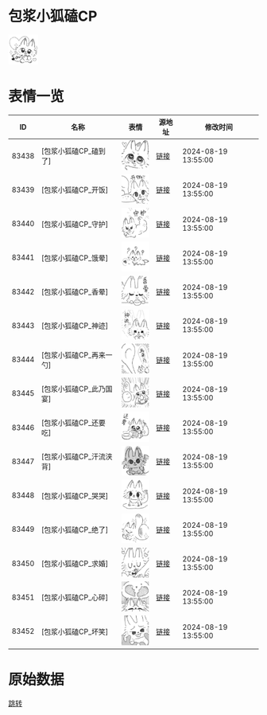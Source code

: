 # 包浆小狐磕CP

<img src="./cover.png" height="60" alt="cover" />

# 表情一览

|ID|名称|表情|源地址|修改时间|
|----|----|----|----|----|
|83438|[包浆小狐磕CP_磕到了]|<img src="./pic/083438_%5B包浆小狐磕CP_磕到了%5D.png" height="60" alt="磕到了"/>|[链接](https://i0.hdslb.com/bfs/garb/bf96509d826b0bff83e67084872703f22d149837.png)|2024-08-19 13:55:00|
|83439|[包浆小狐磕CP_开饭]|<img src="./pic/083439_%5B包浆小狐磕CP_开饭%5D.png" height="60" alt="开饭"/>|[链接](https://i0.hdslb.com/bfs/garb/7d5fa0a8ba1a53624d3dae28d8c47fbd54eec75e.png)|2024-08-19 13:55:00|
|83440|[包浆小狐磕CP_守护]|<img src="./pic/083440_%5B包浆小狐磕CP_守护%5D.png" height="60" alt="守护"/>|[链接](https://i0.hdslb.com/bfs/garb/d3b7514b5e51f4c41cf04b768cdf76bbd5f4f4bf.png)|2024-08-19 13:55:00|
|83441|[包浆小狐磕CP_饿晕]|<img src="./pic/083441_%5B包浆小狐磕CP_饿晕%5D.png" height="60" alt="饿晕"/>|[链接](https://i0.hdslb.com/bfs/garb/eb227ea5d411902ba8a562f39b69cecf5394c230.png)|2024-08-19 13:55:00|
|83442|[包浆小狐磕CP_香晕]|<img src="./pic/083442_%5B包浆小狐磕CP_香晕%5D.png" height="60" alt="香晕"/>|[链接](https://i0.hdslb.com/bfs/garb/e4eb03e8842fa048950ea252c62f0db1c532680b.png)|2024-08-19 13:55:00|
|83443|[包浆小狐磕CP_神迹]|<img src="./pic/083443_%5B包浆小狐磕CP_神迹%5D.png" height="60" alt="神迹"/>|[链接](https://i0.hdslb.com/bfs/garb/7c515f5793b6f1351482104e9fbce51e38e9cc4b.png)|2024-08-19 13:55:00|
|83444|[包浆小狐磕CP_再来一勺]|<img src="./pic/083444_%5B包浆小狐磕CP_再来一勺%5D.png" height="60" alt="再来一勺"/>|[链接](https://i0.hdslb.com/bfs/garb/21ddd644303ea356d91cc28fc4bcedfec4e2c5d7.png)|2024-08-19 13:55:00|
|83445|[包浆小狐磕CP_此乃国宴]|<img src="./pic/083445_%5B包浆小狐磕CP_此乃国宴%5D.png" height="60" alt="此乃国宴"/>|[链接](https://i0.hdslb.com/bfs/garb/ada4576d357181b5291de94fa97761f752132977.png)|2024-08-19 13:55:00|
|83446|[包浆小狐磕CP_还要吃]|<img src="./pic/083446_%5B包浆小狐磕CP_还要吃%5D.png" height="60" alt="还要吃"/>|[链接](https://i0.hdslb.com/bfs/garb/d9e01f2d97ae919403bfc10e626007b252a85ec3.png)|2024-08-19 13:55:00|
|83447|[包浆小狐磕CP_汗流浃背]|<img src="./pic/083447_%5B包浆小狐磕CP_汗流浃背%5D.png" height="60" alt="汗流浃背"/>|[链接](https://i0.hdslb.com/bfs/garb/85b83175405ffe687325806e4806c9396b606e77.png)|2024-08-19 13:55:00|
|83448|[包浆小狐磕CP_哭哭]|<img src="./pic/083448_%5B包浆小狐磕CP_哭哭%5D.png" height="60" alt="哭哭"/>|[链接](https://i0.hdslb.com/bfs/garb/88654aceca3046debcf1dc4a3cb5eda4958398c5.png)|2024-08-19 13:55:00|
|83449|[包浆小狐磕CP_绝了]|<img src="./pic/083449_%5B包浆小狐磕CP_绝了%5D.png" height="60" alt="绝了"/>|[链接](https://i0.hdslb.com/bfs/garb/3b4e4ed9be245e0b41d6d3158dfbc5cd2f35d684.png)|2024-08-19 13:55:00|
|83450|[包浆小狐磕CP_求婚]|<img src="./pic/083450_%5B包浆小狐磕CP_求婚%5D.png" height="60" alt="求婚"/>|[链接](https://i0.hdslb.com/bfs/garb/41f9bb5772e6bf30c0164b0e801574b9ccdb8a62.png)|2024-08-19 13:55:00|
|83451|[包浆小狐磕CP_心碎]|<img src="./pic/083451_%5B包浆小狐磕CP_心碎%5D.png" height="60" alt="心碎"/>|[链接](https://i0.hdslb.com/bfs/garb/73bc382d6b9a9d6ce791b16c48af52670ca5580d.png)|2024-08-19 13:55:00|
|83452|[包浆小狐磕CP_坏笑]|<img src="./pic/083452_%5B包浆小狐磕CP_坏笑%5D.png" height="60" alt="坏笑"/>|[链接](https://i0.hdslb.com/bfs/garb/975a858f40b82407386ca679ad6667a0c8bc0708.png)|2024-08-19 13:55:00|

# 原始数据

[跳转](./raw.json)

